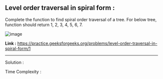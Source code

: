 ## Level order traversal in spiral form :

Complete the function to find spiral order traversal of a tree. For below tree, function should return 1, 2, 3, 4, 5, 6, 7.

![image](https://user-images.githubusercontent.com/23376002/159678373-060428ce-0561-48ce-ba4f-d7990d6c606a.png)

**Link :** https://practice.geeksforgeeks.org/problems/level-order-traversal-in-spiral-form/1

----------------------------------------------------------------------------------------------------------------------------------------------


Solution :

Time Complexity :





